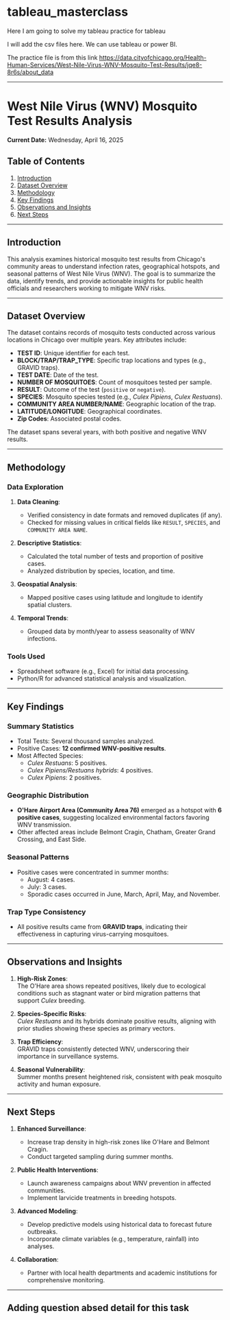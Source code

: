 # tableau_masterclass

Here I am going to solve my tableau practice for tableau

I will add the csv files here.
We can use tableau or power BI.


The practice file is from this link https://data.cityofchicago.org/Health-Human-Services/West-Nile-Virus-WNV-Mosquito-Test-Results/jqe8-8r6s/about_data

---

# West Nile Virus (WNV) Mosquito Test Results Analysis

**Current Date:** Wednesday, April 16, 2025  

## Table of Contents  
1. [Introduction](#introduction)  
2. [Dataset Overview](#dataset-overview)  
3. [Methodology](#methodology)  
4. [Key Findings](#key-findings)  
5. [Observations and Insights](#observations-and-insights)  
6. [Next Steps](#next-steps)  

---

## Introduction  

This analysis examines historical mosquito test results from Chicago's community areas to understand infection rates, geographical hotspots, and seasonal patterns of West Nile Virus (WNV). The goal is to summarize the data, identify trends, and provide actionable insights for public health officials and researchers working to mitigate WNV risks.

---

## Dataset Overview  

The dataset contains records of mosquito tests conducted across various locations in Chicago over multiple years. Key attributes include:

- **TEST ID**: Unique identifier for each test.  
- **BLOCK/TRAP/TRAP_TYPE**: Specific trap locations and types (e.g., GRAVID traps).  
- **TEST DATE**: Date of the test.  
- **NUMBER OF MOSQUITOES**: Count of mosquitoes tested per sample.  
- **RESULT**: Outcome of the test (`positive` or `negative`).  
- **SPECIES**: Mosquito species tested (e.g., *Culex Pipiens*, *Culex Restuans*).  
- **COMMUNITY AREA NUMBER/NAME**: Geographic location of the trap.  
- **LATITUDE/LONGITUDE**: Geographical coordinates.  
- **Zip Codes**: Associated postal codes.  

The dataset spans several years, with both positive and negative WNV results.

---

## Methodology  

### Data Exploration  
1. **Data Cleaning**:  
   - Verified consistency in date formats and removed duplicates (if any).  
   - Checked for missing values in critical fields like `RESULT`, `SPECIES`, and `COMMUNITY AREA NAME`.  

2. **Descriptive Statistics**:  
   - Calculated the total number of tests and proportion of positive cases.  
   - Analyzed distribution by species, location, and time.  

3. **Geospatial Analysis**:  
   - Mapped positive cases using latitude and longitude to identify spatial clusters.  

4. **Temporal Trends**:  
   - Grouped data by month/year to assess seasonality of WNV infections.  

### Tools Used  
- Spreadsheet software (e.g., Excel) for initial data processing.  
- Python/R for advanced statistical analysis and visualization.  

---

## Key Findings  

### Summary Statistics  
- Total Tests: Several thousand samples analyzed.  
- Positive Cases: **12 confirmed WNV-positive results**.  
- Most Affected Species:  
  - *Culex Restuans*: 5 positives.  
  - *Culex Pipiens/Restuans hybrids*: 4 positives.  
  - *Culex Pipiens*: 2 positives.  

### Geographic Distribution  
- **O'Hare Airport Area (Community Area 76)** emerged as a hotspot with **6 positive cases**, suggesting localized environmental factors favoring WNV transmission.  
- Other affected areas include Belmont Cragin, Chatham, Greater Grand Crossing, and East Side.  

### Seasonal Patterns  
- Positive cases were concentrated in summer months:  
  - August: 4 cases.  
  - July: 3 cases.  
  - Sporadic cases occurred in June, March, April, May, and November.  

### Trap Type Consistency  
- All positive results came from **GRAVID traps**, indicating their effectiveness in capturing virus-carrying mosquitoes.  

---

## Observations and Insights  

1. **High-Risk Zones**:  
   The O'Hare area shows repeated positives, likely due to ecological conditions such as stagnant water or bird migration patterns that support *Culex* breeding.  

2. **Species-Specific Risks**:  
   *Culex Restuans* and its hybrids dominate positive results, aligning with prior studies showing these species as primary vectors.  

3. **Trap Efficiency**:  
   GRAVID traps consistently detected WNV, underscoring their importance in surveillance systems.  

4. **Seasonal Vulnerability**:  
   Summer months present heightened risk, consistent with peak mosquito activity and human exposure.  

---

## Next Steps  

1. **Enhanced Surveillance**:  
   - Increase trap density in high-risk zones like O'Hare and Belmont Cragin.  
   - Conduct targeted sampling during summer months.  

2. **Public Health Interventions**:  
   - Launch awareness campaigns about WNV prevention in affected communities.  
   - Implement larvicide treatments in breeding hotspots.  

3. **Advanced Modeling**:  
   - Develop predictive models using historical data to forecast future outbreaks.  
   - Incorporate climate variables (e.g., temperature, rainfall) into analyses.  

4. **Collaboration**:  
   - Partner with local health departments and academic institutions for comprehensive monitoring.  

--- 
Adding question absed detail for this task
--- 
